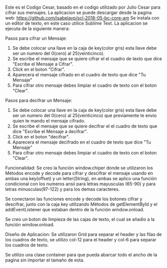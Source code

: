 Este es el Codigo Cesar, basado en el codigo utilizado por Julio Cesar para cifrar sus mensajes.
La aplicacion se puede descargar desde la pagina web: https://github.com/isabelavp/scl-2018-05-bc-core-am
Se instala con un editor de texto, en este caso utilice Sublime Text.
La aplicacion se ejecuta de la siguiente manera:

Pasos para cifrar un Mensaje:

1) Se debe colocar una llave en la caja de key(color gris) esta llave debe ser un numero del 0(cero) al 25(veinticinco).
2) Se escribe el mensaje que se quiere cifrar el el cuadro de texto que dice "Escribe el Mensaje a Cifrar".
3) Click en el boton "Cifrar".
4) Aparecera el mensaje cifrado en el cuadro de texto que dice "Tu Mensaje"
5) Para cifrar otro mensaje debes limpiar el cuadro de texto con el boton "Clear".

Pasos para decifrar un Mensaje:

1) Se debe colocar una llave en la caja de key(color gris) esta llave debe ser un numero del 0(cero) al 25(veinticinco) que previamente te envio quien te mando el mensaje cifrado.
2) Se escribe el mensaje que se quiere decifrar el el cuadro de texto que dice "Escribe el Mensaje a decifrar".
3) Click en el boton "decifrar".
4) Aparecera el mensaje decifrado en el cuadro de texto que dice "Tu Mensaje"
5) Para cifrar otro mensaje debes limpiar el cuadro de texto con el boton "Clear".


Funcionalidad:
Se creo la función window.chiper donde se utilizaron los Métodos encode y decode para cifrar y descifrar el mensaje usando en ambas una key(offset) y un letter(String), en ambas se aplico una función condicional con los numeros ansii para letras mayusculas (65-90) y para letras minusculas(97-122) y para los demas caracteres.

Se conectaron las funciones encode y decode  los botones cifrar y descifrar, junto con la caja key utilizando Métodos de getElementById y el addEventListener que estaban dentro de la función window.onload.

Se creo un boton de limpieza de las cajas de texto, el cual se añadio a la función window.onload.



Diseño de Aplicacion:
Se utilizaron Grid para separar el header y las filas de los cuadros de texto, se utilizo col-12 para el header y col-6 para separar los cuadros de texto.

Se utilizo una clase container para que pueda abarcar todo el ancho de la pagina sin importar el tamaño de esta.


